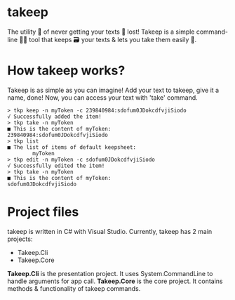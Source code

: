 # takeep
The utility 🔧 of never getting your texts 📃 lost! Takeep is a simple command-line 🧑‍💻 tool that keeps 🗃️ your texts & lets you take them easily 🙂.

# How takeep works?
Takeep is as simple as you can imagine! Add your text to takeep, give it a name, done! Now, you can access your text with 'take' command.

```
> tkp keep -n myToken -c 239840984:sdofum0JDokcdfvjiSiodo
√ Successfully added the item!
> tkp take -n myToken
■ This is the content of myToken:
239840984:sdofum0JDokcdfvjiSiodo
> tkp list
■ The list of items of default keepsheet:
        myToken
> tkp edit -n myToken -c sdofum0JDokcdfvjiSiodo
√ Successfully edited the item!
> tkp take -n myToken
■ This is the content of myToken:
sdofum0JDokcdfvjiSiodo
```

# Project files
takeep is written in C# with Visual Studio. Currently, takeep has 2 main projects:
- Takeep.Cli
- Takeep.Core

**Takeep.Cli** is the presentation project. It uses System.CommandLine to handle arguments for app call.
**Takeep.Core** is the core project. It contains methods & functionality of takeep commands.
